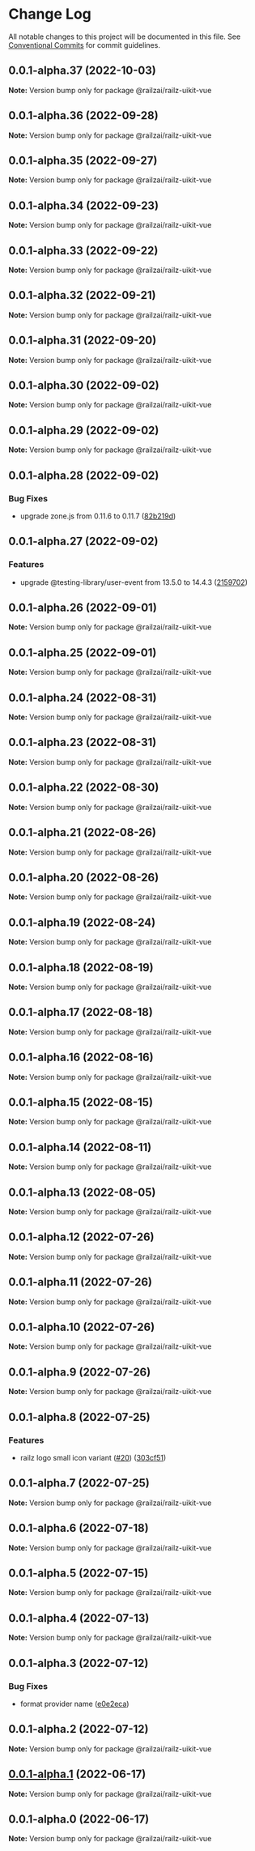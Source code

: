 # Change Log

All notable changes to this project will be documented in this file.
See [Conventional Commits](https://conventionalcommits.org) for commit guidelines.

## 0.0.1-alpha.37 (2022-10-03)

**Note:** Version bump only for package @railzai/railz-uikit-vue





## 0.0.1-alpha.36 (2022-09-28)

**Note:** Version bump only for package @railzai/railz-uikit-vue





## 0.0.1-alpha.35 (2022-09-27)

**Note:** Version bump only for package @railzai/railz-uikit-vue





## 0.0.1-alpha.34 (2022-09-23)

**Note:** Version bump only for package @railzai/railz-uikit-vue





## 0.0.1-alpha.33 (2022-09-22)

**Note:** Version bump only for package @railzai/railz-uikit-vue





## 0.0.1-alpha.32 (2022-09-21)

**Note:** Version bump only for package @railzai/railz-uikit-vue





## 0.0.1-alpha.31 (2022-09-20)

**Note:** Version bump only for package @railzai/railz-uikit-vue





## 0.0.1-alpha.30 (2022-09-02)

**Note:** Version bump only for package @railzai/railz-uikit-vue





## 0.0.1-alpha.29 (2022-09-02)

**Note:** Version bump only for package @railzai/railz-uikit-vue





## 0.0.1-alpha.28 (2022-09-02)


### Bug Fixes

* upgrade zone.js from 0.11.6 to 0.11.7 ([82b219d](https://github.com/railz-ai/railz-uikit/commit/82b219df97c23504fe3ccbcefb28a3905c03f621))





## 0.0.1-alpha.27 (2022-09-02)


### Features

* upgrade @testing-library/user-event from 13.5.0 to 14.4.3 ([2159702](https://github.com/railz-ai/railz-uikit/commit/21597026656db239a64de46698d42c2b1557f989))





## 0.0.1-alpha.26 (2022-09-01)

**Note:** Version bump only for package @railzai/railz-uikit-vue





## 0.0.1-alpha.25 (2022-09-01)

**Note:** Version bump only for package @railzai/railz-uikit-vue





## 0.0.1-alpha.24 (2022-08-31)

**Note:** Version bump only for package @railzai/railz-uikit-vue





## 0.0.1-alpha.23 (2022-08-31)

**Note:** Version bump only for package @railzai/railz-uikit-vue





## 0.0.1-alpha.22 (2022-08-30)

**Note:** Version bump only for package @railzai/railz-uikit-vue





## 0.0.1-alpha.21 (2022-08-26)

**Note:** Version bump only for package @railzai/railz-uikit-vue





## 0.0.1-alpha.20 (2022-08-26)

**Note:** Version bump only for package @railzai/railz-uikit-vue





## 0.0.1-alpha.19 (2022-08-24)

**Note:** Version bump only for package @railzai/railz-uikit-vue





## 0.0.1-alpha.18 (2022-08-19)

**Note:** Version bump only for package @railzai/railz-uikit-vue





## 0.0.1-alpha.17 (2022-08-18)

**Note:** Version bump only for package @railzai/railz-uikit-vue





## 0.0.1-alpha.16 (2022-08-16)

**Note:** Version bump only for package @railzai/railz-uikit-vue





## 0.0.1-alpha.15 (2022-08-15)

**Note:** Version bump only for package @railzai/railz-uikit-vue





## 0.0.1-alpha.14 (2022-08-11)

**Note:** Version bump only for package @railzai/railz-uikit-vue





## 0.0.1-alpha.13 (2022-08-05)

**Note:** Version bump only for package @railzai/railz-uikit-vue





## 0.0.1-alpha.12 (2022-07-26)

**Note:** Version bump only for package @railzai/railz-uikit-vue





## 0.0.1-alpha.11 (2022-07-26)

**Note:** Version bump only for package @railzai/railz-uikit-vue





## 0.0.1-alpha.10 (2022-07-26)

**Note:** Version bump only for package @railzai/railz-uikit-vue





## 0.0.1-alpha.9 (2022-07-26)

**Note:** Version bump only for package @railzai/railz-uikit-vue





## 0.0.1-alpha.8 (2022-07-25)


### Features

* railz logo small icon variant ([#20](https://github.com/railz-ai/railz-uikit/issues/20)) ([303cf51](https://github.com/railz-ai/railz-uikit/commit/303cf5193375b6fce63d374988e5c762af681f6a))





## 0.0.1-alpha.7 (2022-07-25)

**Note:** Version bump only for package @railzai/railz-uikit-vue





## 0.0.1-alpha.6 (2022-07-18)

**Note:** Version bump only for package @railzai/railz-uikit-vue





## 0.0.1-alpha.5 (2022-07-15)

**Note:** Version bump only for package @railzai/railz-uikit-vue





## 0.0.1-alpha.4 (2022-07-13)

**Note:** Version bump only for package @railzai/railz-uikit-vue





## 0.0.1-alpha.3 (2022-07-12)


### Bug Fixes

* format provider name ([e0e2eca](https://github.com/railz-ai/railz-uikit/commit/e0e2ecab1f8c6a4c6eca1c7e62422d69a5065dcc))





## 0.0.1-alpha.2 (2022-07-12)

**Note:** Version bump only for package @railzai/railz-uikit-vue





## [0.0.1-alpha.1](https://github.com/railz-ai/railz-uikit/compare/@railzai/railz-uikit-vue@0.0.1-alpha.0...@railzai/railz-uikit-vue@0.0.1-alpha.1) (2022-06-17)

**Note:** Version bump only for package @railzai/railz-uikit-vue





## 0.0.1-alpha.0 (2022-06-17)

**Note:** Version bump only for package @railzai/railz-uikit-vue
